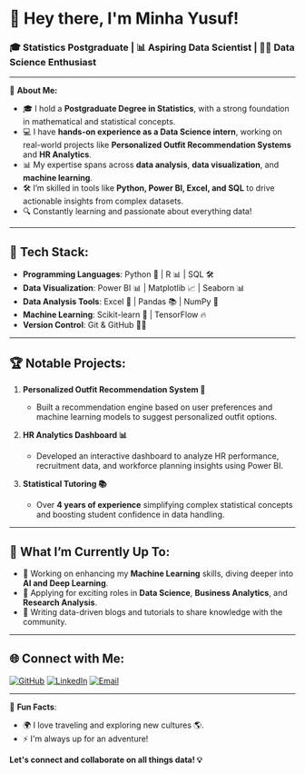# 👋 Hey there, I'm **Minha Yusuf**!

### 🎓 **Statistics Postgraduate** | 📊 **Aspiring Data Scientist** | 🧑‍💻 **Data Science Enthusiast** 

---
🔎 **About Me:**

- 🎓 I hold a **Postgraduate Degree in Statistics**, with a strong foundation in mathematical and statistical concepts.
- 💻 I have **hands-on experience as a Data Science intern**, working on real-world projects like **Personalized Outfit Recommendation Systems** and **HR Analytics**.
- 📊 My expertise spans across **data analysis**, **data visualization**, and **machine learning**.
- 🛠 I’m skilled in tools like **Python, Power BI, Excel, and SQL** to drive actionable insights from complex datasets.
- 🔍 Constantly learning and passionate about everything data! 

---

## 🔧 **Tech Stack:**

- **Programming Languages**: Python 🐍 | R 📊 | SQL 🛠
- **Data Visualization**: Power BI 📊 | Matplotlib 📈 | Seaborn 📊
- **Data Analysis Tools**: Excel 📑 | Pandas 📚 | NumPy 🧮
- **Machine Learning**: Scikit-learn 🤖 | TensorFlow 🔥
- **Version Control**: Git & GitHub 🧑‍💻
  
---

## 🏆 **Notable Projects:**

1. **Personalized Outfit Recommendation System 👗** 
   - Built a recommendation engine based on user preferences and machine learning models to suggest personalized outfit options.

2. **HR Analytics Dashboard 📊**
   - Developed an interactive dashboard to analyze HR performance, recruitment data, and workforce planning insights using Power BI.

3. **Statistical Tutoring 📚**
   - Over **4 years of experience** simplifying complex statistical concepts and boosting student confidence in data handling.

---

## 🚀 **What I’m Currently Up To:**

- 🤖 Working on enhancing my **Machine Learning** skills, diving deeper into **AI and Deep Learning**.
- 💼 Applying for exciting roles in **Data Science**, **Business Analytics**, and **Research Analysis**. 
- 📝 Writing data-driven blogs and tutorials to share knowledge with the community. 

---

## 🌐 **Connect with Me:**

[![GitHub](https://img.shields.io/badge/GitHub-181717?style=for-the-badge&logo=github)](https://github.com/minhayusuf)
[![LinkedIn](https://img.shields.io/badge/LinkedIn-0077B5?style=for-the-badge&logo=linkedin)](www.linkedin.com/in/minha-kt-275967233)
[![Email](https://img.shields.io/badge/Email-D14836?style=for-the-badge&logo=gmail&logoColor=white)](mailto:minhakolothumthodi@gmail.com)


---

👀 **Fun Facts**:

- 🌍 I love traveling and exploring new cultures 🌎.
- ⚡ I'm always up for an adventure!
  
**Let's connect and collaborate on all things data! 💡**

<!---
minhayusuf/minhayusuf is a ✨ special ✨ repository because its `README.md` (this file) appears on your GitHub profile.
You can click the Preview link to take a look at your changes.
--->
